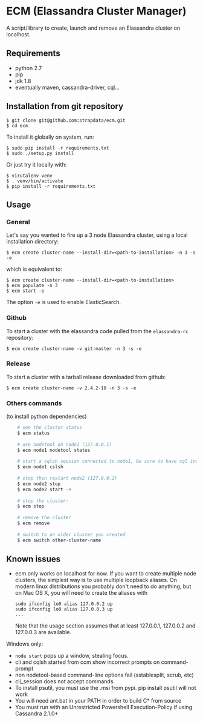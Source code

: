 ECM (Elassandra Cluster Manager)
====================================================

A script/library to create, launch and remove an Elassandra cluster on
localhost.

Requirements
------------

- python 2.7
- pip
- jdk 1.8
- eventually maven, cassandra-driver, cql...

Installation from git repository
------------
    
    $ git clone git@github.com:strapdata/ecm.git
    $ cd ecm
    
To install it globally on system, run:

    $ sudo pip install -r requirements.txt
    $ sudo ./setup.py install
    
Or just try it locally with:

    $ virutalenv venv
    $ . venv/bin/activate
    $ pip install -r requirements.txt
    
Usage
-----

### General
Let's say you wanted to fire up a 3 node Elassandra cluster, using a local installation directory:

    $ ecm create cluster-name --install-dir=<path-to-installation> -n 3 -s -e 

which is equivalent to:

    $ ecm create cluster-name --install-dir=<path-to-installation>
    $ ecm populate -n 3
    $ ecm start -e

The option `-e` is used to enable ElasticSearch.


### Github
To start a cluster with the elassandra code pulled from the `elassandra-rc` repository:

    $ ecm create cluster-name -v git:master -n 3 -s -e

### Release
To start a cluster with a tarball release downloaded from github:
    
    $ ecm create cluster-name -v 2.4.2-10 -n 3 -s -e

### Others commands
(to install python dependencies)
```bash
    # see the cluster status
    $ ecm status
    
    # use nodetool on node1 (127.0.0.1)
    $ ecm node1 nodetool status
    
    # start a cqlsh session connected to node1, be sure to have cql installed
    $ ecm node1 cslsh
    
    # stop then restart node2 (127.0.0.2)
    $ ecm node2 stop
    $ ecm node2 start -e
    
    # stop the cluster:
    $ ecm stop
    
    # remove the cluster
    $ ecm remove
    
    # switch to an older cluster you created
    $ ecm switch other-cluster-name
```


Known issues
------------

- ecm only works on localhost for now. If you want to create multiple
  node clusters, the simplest way is to use multiple loopback aliases. On
  modern linux distributions you probably don't need to do anything, but
  on Mac OS X, you will need to create the aliases with

      sudo ifconfig lo0 alias 127.0.0.2 up
      sudo ifconfig lo0 alias 127.0.0.3 up
      ...

  Note that the usage section assumes that at least 127.0.0.1, 127.0.0.2 and
  127.0.0.3 are available.

Windows only:
  - `node start` pops up a window, stealing focus.
  - cli and cqlsh started from ccm show incorrect prompts on command-prompt
  - non nodetool-based command-line options fail (sstablesplit, scrub, etc)
  - cli_session does not accept commands.
  - To install psutil, you must use the .msi from pypi. pip install psutil will not work
  - You will need ant.bat in your PATH in order to build C* from source
  - You must run with an Unrestricted Powershell Execution-Policy if using Cassandra 2.1.0+
